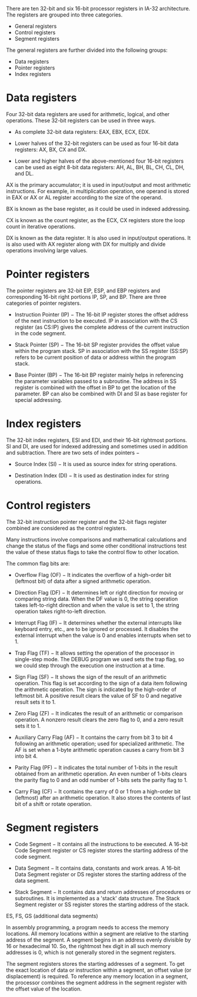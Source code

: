 There are ten 32-bit and six 16-bit processor registers in IA-32 architecture. The registers are grouped into three categories.

- General registers
- Control registers
- Segment registers

The general registers are further divided into the following groups:

- Data registers
- Pointer registers
- Index registers

# Data registers

Four 32-bit data registers are used for arithmetic, logical, and other operations. These 32-bit registers can be used in three ways.

- As complete 32-bit data registers: EAX, EBX, ECX, EDX.

- Lower halves of the 32-bit registers can be used as four 16-bit data registers: AX, BX, CX and DX.

- Lower and higher halves of the above-mentioned four 16-bit registers can be used as eight 8-bit data registers: AH, AL, BH, BL, CH, CL, DH, and DL.

AX is the primary accumulator; it is used in input/output and most arithmetic instructions. For example, in multiplication operation, one operand is stored in EAX or AX or AL register according to the size of the operand.

BX is known as the base register, as it could be used in indexed addressing.

CX is known as the count register, as the ECX, CX registers store the loop count in iterative operations.

DX is known as the data register. It is also used in input/output operations. It is also used with AX register along with DX for multiply and divide operations involving large values.

# Pointer registers

The pointer registers are 32-bit EIP, ESP, and EBP registers and corresponding 16-bit right portions IP, SP, and BP. There are three categories of pointer registers.

- Instruction Pointer (IP) − The 16-bit IP register stores the offset address of the next instruction to be executed. IP in association with the CS register (as CS:IP) gives the complete address of the current instruction in the code segment.

- Stack Pointer (SP) − The 16-bit SP register provides the offset value within the program stack. SP in association with the SS register (SS:SP) refers to be current position of data or address within the program stack.

- Base Pointer (BP) − The 16-bit BP register mainly helps in referencing the parameter variables passed to a subroutine. The address in SS register is combined with the offset in BP to get the location of the parameter. BP can also be combined with DI and SI as base register for special addressing.

# Index registers

The 32-bit index registers, ESI and EDI, and their 16-bit rightmost portions. SI and DI, are used for indexed addressing and sometimes used in addition and subtraction. There are two sets of index pointers −

- Source Index (SI) − It is used as source index for string operations.

- Destination Index (DI) − It is used as destination index for string operations.

# Control registers

The 32-bit instruction pointer register and the 32-bit flags register combined are considered as the control registers.

Many instructions involve comparisons and mathematical calculations and change the status of the flags and some other conditional instructions test the value of these status flags to take the control flow to other location.

The common flag bits are:

- Overflow Flag (OF) − It indicates the overflow of a high-order bit (leftmost bit) of data after a signed arithmetic operation.

- Direction Flag (DF) − It determines left or right direction for moving or comparing string data. When the DF value is 0, the string operation takes left-to-right direction and when the value is set to 1, the string operation takes right-to-left direction.

- Interrupt Flag (IF) − It determines whether the external interrupts like keyboard entry, etc., are to be ignored or processed. It disables the external interrupt when the value is 0 and enables interrupts when set to 1.

- Trap Flag (TF) − It allows setting the operation of the processor in single-step mode. The DEBUG program we used sets the trap flag, so we could step through the execution one instruction at a time.

- Sign Flag (SF) − It shows the sign of the result of an arithmetic operation. This flag is set according to the sign of a data item following the arithmetic operation. The sign is indicated by the high-order of leftmost bit. A positive result clears the value of SF to 0 and negative result sets it to 1.

- Zero Flag (ZF) − It indicates the result of an arithmetic or comparison operation. A nonzero result clears the zero flag to 0, and a zero result sets it to 1.

- Auxiliary Carry Flag (AF) − It contains the carry from bit 3 to bit 4 following an arithmetic operation; used for specialized arithmetic. The AF is set when a 1-byte arithmetic operation causes a carry from bit 3 into bit 4.

- Parity Flag (PF) − It indicates the total number of 1-bits in the result obtained from an arithmetic operation. An even number of 1-bits clears the parity flag to 0 and an odd number of 1-bits sets the parity flag to 1.

- Carry Flag (CF) − It contains the carry of 0 or 1 from a high-order bit (leftmost) after an arithmetic operation. It also stores the contents of last bit of a shift or rotate operation.

# Segment registers

- Code Segment − It contains all the instructions to be executed. A 16-bit Code Segment register or CS register stores the starting address of the code segment.

- Data Segment − It contains data, constants and work areas. A 16-bit Data Segment register or DS register stores the starting address of the data segment.

- Stack Segment − It contains data and return addresses of procedures or subroutines. It is implemented as a 'stack' data structure. The Stack Segment register or SS register stores the starting address of the stack.

ES, FS, GS (additional data segments)

In assembly programming, a program needs to access the memory locations. All memory locations within a segment are relative to the starting address of the segment. A segment begins in an address evenly divisible by 16 or hexadecimal 10. So, the rightmost hex digit in all such memory addresses is 0, which is not generally stored in the segment registers.

The segment registers stores the starting addresses of a segment. To get the exact location of data or instruction within a segment, an offset value (or displacement) is required. To reference any memory location in a segment, the processor combines the segment address in the segment register with the offset value of the location.
